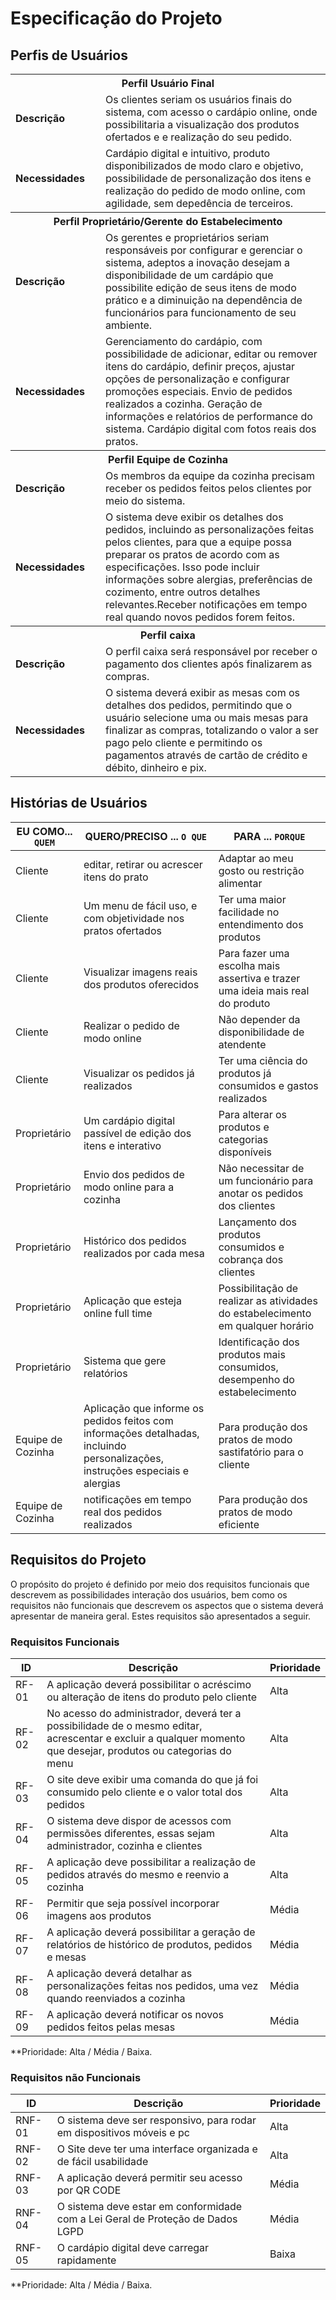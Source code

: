 # Especificação do Projeto

## Perfis de Usuários


<table>
<tbody>
<tr align=center>
<th colspan="2">Perfil Usuário Final </th>
</tr>
<tr>
<td width="150px"><b>Descrição</b></td>
<td width="600px"> Os clientes seriam os usuários finais do sistema, com acesso o cardápio online, onde possibilitaria a visualização dos produtos ofertados e e realização do seu pedido.  </td>
</tr>
<tr>
<td><b>Necessidades</b></td>
<td> Cardápio digital e intuitivo, produto disponibilizados de modo claro e objetivo, possibilidade de personalização dos itens e realização do pedido de modo online, com agilidade, sem depedência de terceiros. </td>
</tr>
<tr align=center>
<th colspan="2">Perfil Proprietário/Gerente do Estabelecimento </th>
</tr>
<tr>
<td width="150px"><b>Descrição</b></td>
<td width="600px"> Os gerentes e proprietários seriam responsáveis por configurar e gerenciar o sistema, adeptos a inovação desejam a disponibilidade de um cardápio que possibilite edição de seus itens de modo prático e a diminuição na dependência de funcionários para funcionamento de seu ambiente.  </td>
</tr>
<tr>
<td><b>Necessidades</b></td>
<td> Gerenciamento do cardápio, com possibilidade de adicionar, editar ou remover itens do cardápio, definir preços, ajustar opções de personalização e configurar promoções especiais. Envio de pedidos realizados a cozinha. Geração de informações e relatórios de performance do sistema. Cardápio digital com fotos reais dos pratos. </td>
</tr>
<tr align=center>
<th colspan="2">Perfil Equipe de Cozinha </th>
</tr>
<tr>
<td width="150px"><b>Descrição</b></td>
<td width="600px">Os membros da equipe da cozinha precisam receber os pedidos feitos pelos clientes por meio do sistema.  </td>
</tr>
<tr>
<td><b>Necessidades</b></td>
<td> O sistema deve exibir os detalhes dos pedidos, incluindo as personalizações feitas pelos clientes, para que a equipe possa preparar os pratos de acordo com as especificações. Isso pode incluir informações sobre alergias, preferências de cozimento, entre outros detalhes relevantes.Receber notificações em tempo real quando novos pedidos forem feitos. </td>
</tr>
<tr align=center>
<th colspan="2">Perfil caixa</th>
</tr>
<tr>
<td width="150px"><b>Descrição</b></td>
<td width="600px">O perfil caixa será responsável por receber o pagamento dos clientes após finalizarem as compras.  </td>
</tr>
<tr>
<td><b>Necessidades</b></td>
<td> O sistema deverá exibir as mesas com os detalhes dos pedidos, permitindo que o usuário selecione uma ou mais mesas para finalizar as compras, totalizando o valor a ser pago pelo cliente e permitindo os pagamentos através de cartão de crédito e débito, dinheiro e pix. </td>
</tr>  
</tbody>
</table>


## Histórias de Usuários


|EU COMO... `QUEM`   | QUERO/PRECISO ... `O QUE` |PARA ... `PORQUE`                 |
|--------------------|---------------------------|----------------------------------|
| Cliente            | editar, retirar ou acrescer itens do prato| Adaptar ao meu gosto ou restrição alimentar|
| Cliente            |Um menu de fácil uso, e com objetividade nos pratos ofertados|Ter uma maior facilidade no entendimento dos produtos|
| Cliente            |Visualizar imagens reais dos produtos oferecidos| Para fazer uma escolha mais assertiva e trazer uma ideia mais real do produto|
| Cliente            |Realizar o pedido de modo online| Não depender da disponibilidade de atendente|
| Cliente            |Visualizar os pedidos já realizados| Ter uma ciência do produtos já consumidos e gastos realizados|
| Proprietário       | Um cardápio digital passível de edição dos itens e interativo|Para alterar os produtos e categorias disponíveis|
| Proprietário| Envio dos pedidos de modo online para a cozinha| Não necessitar de um funcionário para anotar os pedidos dos clientes|
| Proprietário| Histórico dos pedidos realizados por cada mesa| Lançamento dos produtos consumidos e cobrança dos clientes|
| Proprietário| Aplicação que esteja online full time| Possibilitação de realizar as atividades do estabelecimento em qualquer horário|
| Proprietário| Sistema que gere relatórios| Identificação dos produtos mais consumidos, desempenho do estabelecimento|
| Equipe de Cozinha| Aplicação que informe os pedidos feitos com informações detalhadas, incluindo personalizações, instruções especiais e alergias|Para produção dos pratos de modo sastifatório para o cliente |
| Equipe de Cozinha| notificações em tempo real dos pedidos realizados|Para produção dos pratos de modo eficiente | 

## Requisitos do Projeto

O propósito do projeto é definido por meio dos requisitos funcionais que descrevem as possibilidades interação dos usuários, bem como os requisitos não funcionais que descrevem os aspectos que o sistema deverá apresentar de maneira geral. Estes requisitos são apresentados a seguir.

### Requisitos Funcionais



|ID    | Descrição                | Prioridade |
|-------|---------------------------------|----|
| RF-01 |A aplicação deverá possibilitar o acréscimo ou alteração de itens do produto pelo cliente|Alta| 
| RF-02 |No acesso do administrador, deverá ter a possibilidade de o mesmo editar, acrescentar e excluir a qualquer momento que desejar, produtos ou categorias do menu|Alta|
| RF-03 |O site deve exibir uma comanda do que já foi consumido pelo cliente e o valor total dos pedidos|Alta|
| RF-04 | O sistema deve dispor de acessos com permissões diferentes, essas sejam administrador, cozinha e clientes|Alta|
| RF-05 |A aplicação deve possibilitar a realização de pedidos através do mesmo e reenvio a cozinha|Alta|
| RF-06 |Permitir que seja possível incorporar imagens aos produtos|Média|
| RF-07 |A aplicação deverá possibilitar a geração de relatórios de histórico de produtos, pedidos e mesas|Média|
| RF-08 |A aplicação deverá detalhar as personalizações feitas nos pedidos, uma vez quando reenviados a cozinha|Média|
| RF-09 |A aplicação deverá notificar os novos pedidos feitos pelas mesas|Média|

**Prioridade: Alta / Média / Baixa. 

### Requisitos não Funcionais



|ID      | Descrição               |Prioridade |
|--------|-------------------------|----|
| RNF-01 | O sistema deve ser responsivo, para rodar em dispositivos móveis e pc|Alta| 
| RNF-02 | O Site deve ter uma interface organizada e de fácil usabilidade|Alta|
| RNF-03 | A aplicação deverá permitir seu acesso por QR CODE|Média|
| RNF-04 | O sistema deve estar em conformidade com a Lei Geral de Proteção de Dados LGPD|Média|
| RNF-05 | O cardápio digital deve carregar rapidamente|Baixa|

**Prioridade: Alta / Média / Baixa. 

